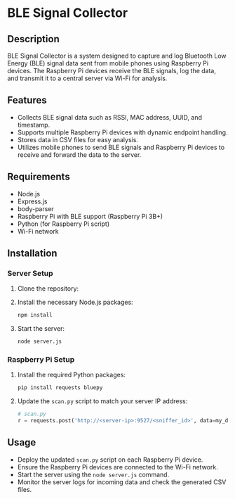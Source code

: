 # BLE Signal Collector

## Description
BLE Signal Collector is a system designed to capture and log Bluetooth Low Energy (BLE) signal data sent from mobile phones using Raspberry Pi devices. The Raspberry Pi devices receive the BLE signals, log the data, and transmit it to a central server via Wi-Fi for analysis.

## Features
- Collects BLE signal data such as RSSI, MAC address, UUID, and timestamp.
- Supports multiple Raspberry Pi devices with dynamic endpoint handling.
- Stores data in CSV files for easy analysis.
- Utilizes mobile phones to send BLE signals and Raspberry Pi devices to receive and forward the data to the server.

## Requirements
- Node.js
- Express.js
- body-parser
- Raspberry Pi with BLE support (Raspberry Pi 3B+)
- Python (for Raspberry Pi script)
- Wi-Fi network

## Installation

### Server Setup
1. Clone the repository:

2. Install the necessary Node.js packages:
    ```bash
    npm install
    ```
3. Start the server:
    ```bash
    node server.js
    ```

### Raspberry Pi Setup
1. Install the required Python packages:
    ```bash
    pip install requests bluepy
    ```
2. Update the `scan.py` script to match your server IP address:
    ```python
    # scan.py
    r = requests.post('http://<server-ip>:9527/<sniffer_id>', data=my_data)
    ```

## Usage
- Deploy the updated `scan.py` script on each Raspberry Pi device.
- Ensure the Raspberry Pi devices are connected to the Wi-Fi network.
- Start the server using the `node server.js` command.
- Monitor the server logs for incoming data and check the generated CSV files.
